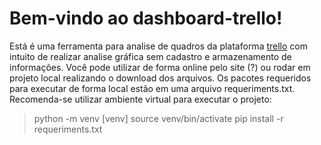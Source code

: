 # Bem-vindo ao dashboard-trello!

Está é uma ferramenta para analise de quadros da plataforma [trello](https://trello.com/) com intuito de realizar analise gráfica sem cadastro e armazenamento de informações.
Você pode utilizar de forma online pelo site (?) ou rodar em projeto local  realizando o download dos arquivos. Os pacotes requeridos para executar de forma local estão em uma arquivo requeriments.txt.
Recomenda-se utilizar ambiente virtual para executar o projeto:
> python -m venv  [venv]
> source venv/bin/activate
> pip install -r requeriments.txt